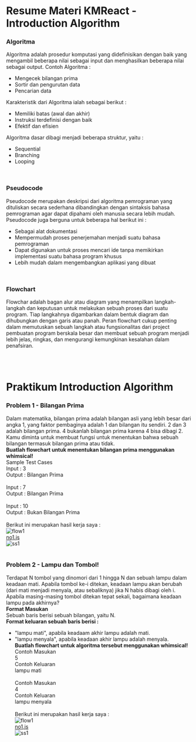 # Resume Materi KMReact - Introduction Algorithm

### Algoritma
Algoritma adalah prosedur komputasi yang didefinisikan dengan baik yang mengambil beberapa nilai sebagai input dan menghasilkan beberapa nilai sebagai output.
Contoh Algoritma :
- Mengecek bilangan prima
- Sortir dan pengurutan data
- Pencarian data

Karakteristik dari Algoritma ialah sebagai berikut :
- Memiliki batas (awal dan akhir)
- Instruksi terdefinisi dengan baik
- Efektif dan efisien

Algoritma dasar dibagi menjadi beberapa struktur, yaitu :
- Sequential
- Branching
- Looping

<br>

### Pseudocode
Pseudocode merupakan deskripsi dari algoritma pemrograman yang dituliskan secara sederhana dibandingkan dengan sintaksis bahasa pemrograman agar dapat dipahami oleh manusia secara lebih mudah. Pseudocode juga berguna untuk beberapa hal berikut ini :
- Sebagai alat dokumentasi
- Mempermudah proses penerjemahan menjadi suatu bahasa pemrograman
- Dapat digunakan untuk proses mencari ide tanpa memikirkan implementasi suatu bahasa program khusus
- Lebih mudah dalam mengembangkan aplikasi yang dibuat

<br>

### Flowchart
Flowchar adalah bagan alur atau diagram yang menampilkan langkah-langkah dan keputusan untuk melakukan sebuah proses dari suatu  program. Tiap langkahnya digambarkan dalam bentuk diagram dan dihubungkan dengan garis atau panah. Peran flowchart cukup penting dalam memutuskan sebuah langkah atau fungsionalitas dari project pembuatan program berskala besar dan membuat sebuah program menjadi lebih jelas, ringkas, dan mengurangi kemungkinan kesalahan dalam penafsiran.

<br><br>

# Praktikum Introduction Algorithm
### Problem 1 - Bilangan Prima
Dalam matematika, bilangan prima adalah bilangan asli yang lebih besar dari angka 1, yang faktor pembaginya adalah 1 dan bilangan itu sendiri. 2 dan 3 adalah bilangan prima. 4 bukanlah bilangan prima karena 4 bisa dibagi 2. Kamu diminta untuk membuat fungsi untuk menentukan bahwa sebuah bilangan termasuk bilangan prima atau tidak.
<br> <b> Buatlah flowchart untuk menentukan bilangan prima menggunakan whimsical! </b>
<br> Sample Test Cases
<br> Input : 3
<br> Output : Bilangan Prima
<br><br> Input : 7
<br> Output : Bilangan Prima
<br><br> Input : 10
<br> Output : Bukan Bilangan Prima
<br><br> Berikut ini merupakan hasil kerja saya :
<br> ![flow1](https://github.com/m-mustakim-surya/react_m-mustakim-surya/blob/10_Introduction-Algorithm/10_Introduction%20Algorithm/praktikum/no1-flowchart.png)
<br> [no1.js](https://github.com/m-mustakim-surya/react_m-mustakim-surya/blob/10_Introduction-Algorithm/10_Introduction%20Algorithm/praktikum/no1.js)
<br> ![ss1](https://github.com/m-mustakim-surya/react_m-mustakim-surya/blob/10_Introduction-Algorithm/10_Introduction%20Algorithm/screenshots/no1.PNG)
<br><br>

### Problem 2 - Lampu dan Tombol!
Terdapat N tombol yang dinomori dari 1 hingga N dan sebuah lampu dalam keadaan mati. Apabila tombol ke-i ditekan, keadaan lampu akan berubah (dari mati menjadi menyala, atau sebaliknya) jika N habis dibagi oleh i. Apabila masing-masing tombol ditekan tepat sekali, bagaimana keadaan lampu pada akhirnya?
<br><b> Format Masukan</b>
<br> Sebuah baris berisi sebuah bilangan, yaitu N.
<br><b>Format keluaran sebuah baris berisi :</b>
- "lampu mati", apabila keadaam akhir lampu adalah mati.
- "lampu menyala", apabila keadaan akhir lampu adalah menyala.
<br><b> Buatlah flowchart untuk algoritma tersebut menggunakan whimsical! </b>
<br> Contoh Masukan
<br> 5
<br> Contoh Keluaran
<br> lampu mati
<br><br> Contoh Masukan
<br> 4
<br> Contoh  Keluaran
<br> lampu menyala
<br><br> Berikut ini merupakan hasil kerja saya :
<br> ![flow1](https://github.com/m-mustakim-surya/react_m-mustakim-surya/blob/10_Introduction-Algorithm/10_Introduction%20Algorithm/praktikum/no2-flowchart.png)
<br> [no1.js](https://github.com/m-mustakim-surya/react_m-mustakim-surya/blob/10_Introduction-Algorithm/10_Introduction%20Algorithm/praktikum/no2.js)
<br> ![ss1](https://github.com/m-mustakim-surya/react_m-mustakim-surya/blob/10_Introduction-Algorithm/10_Introduction%20Algorithm/screenshots/no2.PNG)
<br><br>
